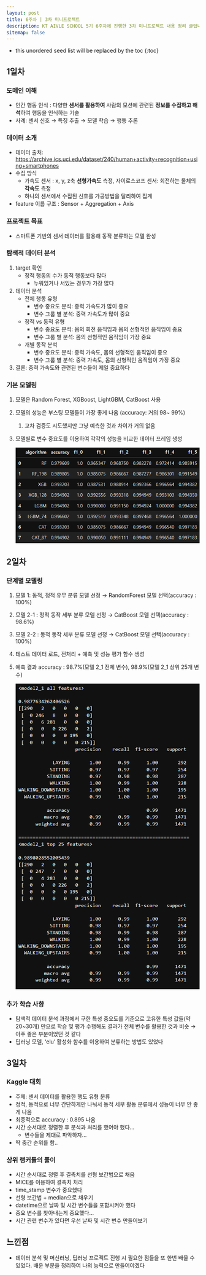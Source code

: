 ```yaml
---
layout: post
title: 6주차 | 3차 미니프로젝트
description: KT AIVLE SCHOOL 5기 6주차에 진행한 3차 미니프로젝트 내용 정리 글입니다.
sitemap: false
---
```


* this unordered seed list will be replaced by the toc
{:toc}

## 1일차

### 도메인 이해

- 인간 행동 인식 : 다양한 **센서를 활용하여** 사람의 모션에 관련된 **정보를 수집하고 해석**하여 행동을 인식하는 기술
- 사례: 센서 신호 → 특징 추출 → 모델 학습 → 행동 추론

### 데이터 소개

- 데이터 출처: https://archive.ics.uci.edu/dataset/240/human+activity+recognition+using+smartphones
- 수집 방식
    - 가속도 센서 : x, y, z축 **선형가속도** 측정, 자이로스코프 센서: 회전하는 물체의 **각속도** 측정
    - 하나의 센서에서 수집된 신호를 가공방법을 달리하여 집계
- feature 이름 구조 : Sensor + Aggregation + Axis

### 프로젝트 목표

- 스마트폰 기반의 센서 데이터를 활용해 동작 분류하는 모델 완성

### 탐색적 데이터 분석

1. target 확인
    - 정적 행동의 수가 동적 행동보다 많다
        - 누워있거나 서있는 경우가 가장 많다
2. 데이터 분석
    - 전체 행동 유형
        - 변수 중요도 분석: 중력 가속도가 많이 중요
        - 변수 그룹 별 분석: 중력 가속도가 많이 중요
    - 정적 vs 동적 유형
        - 변수 중요도 분석: 몸의 회전 움직임과 몸의 선형적인 움직임이 중요
        - 변수 그룹 별 분석: 몸의 선형적인 움직임이 가장 중요
    - 개별 동작 분석
        - 변수 중요도 분석:  중력 가속도, 몸의 선형적인 움직임이 중요
        - 변수 그룹 별 분석: 중력 가속도, 몸의 선형적인 움직임이 가장 중요
3. 결론: 중력 가속도와 관련된 변수들이 제일 중요하다

### 기본 모델링

1. 모델은 Random Forest, XGBoost, LightGBM, CatBoost 사용
2. 모델의 성능은 부스팅 모델들이 가장 좋게 나옴 (accuracy: 거의 98~ 99%)
    1. 교차 검증도 시도했지만 그냥 예측한 것과 차이가 거의 없음
3. 모델별로 변수 중요도를 이용하여 각각의 성능을 비교한 데이터 프레임 생성
    
    ![Untitled](/assets/img/blog/KT_AIVLE/week6/miniproject3/001.png)
    

## 2일차

### 단계별 모델링

1. 모델 1: 동적, 정적 유무 분류 모델 선정 → RandomForest 모델 선택(accuracy : 100%)
2. 모델 2-1 : 정적 동작 세부 분류 모델 선정 → CatBoost 모델 선택(accuracy : 98.6%)
3. 모델 2-2 : 동적 동작 세부 분류 모델 선정 → CatBoost 모델 선택(accuracy : 100%)
4. 테스트 데이터 로드, 전처리 + 예측 및 성능 평가 함수 생성
5. 예측 결과 accuracy : 98.7%(모델 2_1 전체 변수), 98.9%(모델 2_1 상위 25개 변수)
    
    ![Untitled](/assets/img/blog/KT_AIVLE/week6/miniproject3/002.png)
    

### 추가 학습 사항

- 탐색적 데이터 분석 과정에서 구한 특성 중요도를 기준으로 고유한 특성 값들(약 20~30개) 만으로 학습 및 평가 수행해도 결과가 전체 변수를 활용한 것과 비슷 → 아주 좋은 부분이었던 것 같다
- 딥러닝 모델,  ‘elu’ 활성화 함수를 이용하여 분류하는 방법도 있었다

## 3일차

### Kaggle 대회

- 주제: 센서 데이터를 활용한 행도 유형 분류
- 정적, 동적으로 너무 간단하게만 나눠서 동적 세부 활동 분류에서 성능이 너무 안 좋게 나옴
- 최종적으로 accuracy : 0.895 나옴
- 시간 순서대로 정렬한 후 분석과 처리를 했어야 했다…
    - 변수들을 제대로 파악하자…
- 딱 중간 순위를 함..

### 상위 랭커들의 풀이

- 시간 순서대로 정렬 후 결측치를 선형 보간법으로 채움
- MICE를 이용하여 결측치 처리
- time_stamp 변수가 중요했다
- 선형 보간법 + median으로 채우기
- datetime으로 날짜 및 시간 변수들을 포함시켜야 했다
- 중요 변수를 찾아내는게 중요했다…
- 시간 관련 변수가 있다면 우선 날짜 및 시간 변수 만들어보기

## 느낀점

- 데이터 분석 및 머신러닝, 딥러닝 프로젝트 진행 시 필요한 점들을 또 한번 배울 수 있었다. 배운 부분을 정리하여 나의 능력으로 만들어야겠다